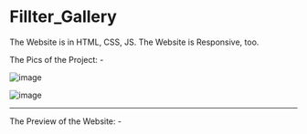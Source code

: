 # Fillter_Gallery
The Website is in HTML, CSS, JS. The Website is Responsive, too.


The Pics of the Project: -

![image](https://github.com/AvatarN03/Fillter_Gallery/assets/114817400/5786a548-9e73-40d4-9c7d-8ce0d31a76e0)


![image](https://github.com/AvatarN03/Fillter_Gallery/assets/114817400/728cffe2-a60c-4669-a91b-af44043e0e84)


-----------------------------------------------------------------------------------------------------------------------

The Preview of the Website: - 


